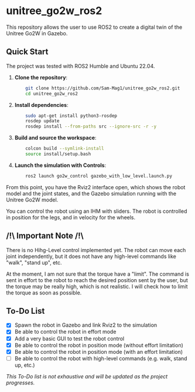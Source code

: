 # unitree_go2w_ros2

This repository allows the user to use ROS2 to create a digital twin of the Unitree Go2W in Gazebo.

## Quick Start

The project was tested with ROS2 Humble and Ubuntu 22.04. 

1. **Clone the repository**:
    ```bash
        git clone https://github.com/Sam-Mag1/unitree_go2w_ros2.git
        cd unitree_go2w_ros2
    ```
2. **Install dependencies**:
    ```bash
        sudo apt-get install python3-rosdep
        rosdep update
        rosdep install --from-paths src --ignore-src -r -y
    ```
3. **Build and source the workspace**:
    ```bash
        colcon build --symlink-install
        source install/setup.bash
    ```
4. **Launch the simulation with Controls**:
    ```bash
        ros2 launch go2w_control gazebo_with_low_level.launch.py
    ```

From this point, you have the Rviz2 interface open, which shows the robot model and the joint states, and the Gazebo simulation running with the Unitree Go2W model.

You can control the robot using an IHM with sliders. The robot is controlled in position for the legs, and in velocity for the wheels.

## __/!\\ Important Note /!\\__
There is no Hihg-Level control implemented yet. The robot can move each joint independently, but it does not have any high-level commands like "walk", "stand up", etc. 

At the moment, I am not sure that the torque have a "limit". The command is sent in effort to the robot to reach the desired position sent by the user, but the torque may be really high, which is not realistic. I will check how to limit the torque as soon as possible.

## To-Do List

- [x] Spawn the robot in Gazebo and link Rviz2 to the simulation
- [x] Be able to control the robot in effort mode
- [x] Add a very basic GUI to test the robot control
- [x] Be able to control the robot in position mode (without effort limitation)
- [x] Be able to control the robot in position mode (with an effort limitation)
- [ ] Be able to control the robot with high-level commands (e.g. walk, stand up, etc.)

*This To-Do list is not exhaustive and will be updated as the project progresses.*